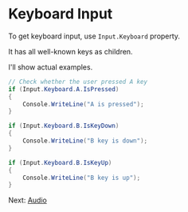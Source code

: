 # Keyboard Input


To get keyboard input, use `Input.Keyboard` property.

It has all well-known keys as children.

I'll show actual examples.

```cs
// Check whether the user pressed A key
if (Input.Keyboard.A.IsPressed)
{
    Console.WriteLine("A is pressed");
}

if (Input.Keyboard.B.IsKeyDown)
{
	Console.WriteLine("B key is down");
}

if (Input.Keyboard.B.IsKeyUp)
{
	Console.WriteLine("B key is up");
}
```

Next: [Audio](../audio.md)
